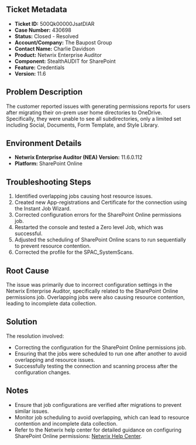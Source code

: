 ## Ticket Metadata
- **Ticket ID:** 500Qk00000JsatDIAR
- **Case Number:** 430698
- **Status:** Closed - Resolved
- **Account/Company:** The Baupost Group
- **Contact Name:** Charlie Davidson
- **Product:** Netwrix Enterprise Auditor
- **Component:** StealthAUDIT for SharePoint
- **Feature:** Credentials
- **Version:** 11.6

## Problem Description
The customer reported issues with generating permissions reports for users after migrating their on-prem user home directories to OneDrive. Specifically, they were unable to see all subdirectories, only a limited set including Social, Documents, Form Template, and Style Library.

## Environment Details
- **Netwrix Enterprise Auditor (NEA) Version:** 11.6.0.112
- **Platform:** SharePoint Online

## Troubleshooting Steps
1. Identified overlapping jobs causing host resource issues.
2. Created new App-registrations and Certificate for the connection using the Instant Job Wizard.
3. Corrected configuration errors for the SharePoint Online permissions job.
4. Restarted the console and tested a Zero level Job, which was successful.
5. Adjusted the scheduling of SharePoint Online scans to run sequentially to prevent resource contention.
6. Corrected the profile for the SPAC_SystemScans.

## Root Cause
The issue was primarily due to incorrect configuration settings in the Netwrix Enterprise Auditor, specifically related to the SharePoint Online permissions job. Overlapping jobs were also causing resource contention, leading to incomplete data collection.

## Solution
The resolution involved:
- Correcting the configuration for the SharePoint Online permissions job.
- Ensuring that the jobs were scheduled to run one after another to avoid overlapping and resource issues.
- Successfully testing the connection and scanning process after the configuration changes.

## Notes
- Ensure that job configurations are verified after migrations to prevent similar issues.
- Monitor job scheduling to avoid overlapping, which can lead to resource contention and incomplete data collection.
- Refer to the Netwrix help center for detailed guidance on configuring SharePoint Online permissions: [Netwrix Help Center](https://helpcenter.netwrix.com/bundle/EnterpriseAuditor_11.6/page/Content/EnterpriseAuditor/Admin/Jobs/InstantJobs/SP_RegisterAzureAppAuth.htm).